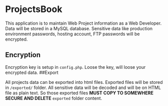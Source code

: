 # ProjectsBook

This application is to maintain Web Project information as a Web Developer. Data will be stored in a MySQL database. Sensitive data like production environment passwords, hosting account, FTP passwords will be encrypted.

## Encryption

Encryption key is setup in <code>config.php</code>. Loose the key, will loose your encrypted data.
##Export

All projects data can be exported into html files. Exported files will be stored in <code>/exported/</code> folder. All sensitive data will be decoded and will be on HTML file as plain text. So those exported files **MUST COPY TO SOMEWHERE SECURE AND DELETE** <code>exported</code></span> folder content.
